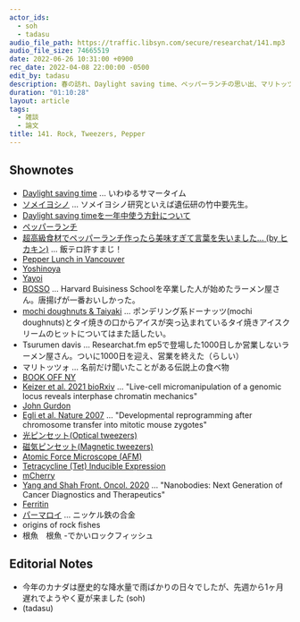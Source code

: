 ```yaml
---
actor_ids:
  - soh
  - tadasu
audio_file_path: https://traffic.libsyn.com/secure/researchat/141.mp3 
audio_file_size: 74665519
date: 2022-06-26 10:31:00 +0900
rec_date: 2022-04-08 22:00:00 -0500
edit_by: tadasu
description: 春の訪れ、Daylight saving time、ペッパーランチの思い出、マリトッツォって何、ライブセルにおいて、磁力で染色体を動かす論文、寿命のバリエーションが非常に大きい(10-200歳)根魚のゲノム解析論文について話しました。
duration: "01:10:28"
layout: article
tags:
  - 雑談
  - 論文
title: 141. Rock, Tweezers, Pepper
---
```


## Shownotes
- [Daylight saving time](https://en.wikipedia.org/wiki/Daylight_saving_time) ... いわゆるサマータイム
- [ソメイヨシノ](https://ja.wikipedia.org/wiki/%E3%82%BD%E3%83%A1%E3%82%A4%E3%83%A8%E3%82%B7%E3%83%8E) ... ソメイヨシノ研究といえば遺伝研の竹中要先生。
- [Daylight saving timeを一年中使う方針について](https://www.nbcchicago.com/news/local/after-senate-passes-permanent-daylight-saving-time-bill-where-does-house-stand/2804188/)
- [ペッパーランチ](https://pepperlunch.com/)
- [超高級食材でペッパーランチ作ったら美味すぎて言葉を失いました… (by ヒカキン)](https://www.youtube.com/watch?v=3qCcZ_WrHPs&ab_channel=HikakinTV) ... 飯テロ許すまじ！
- [Pepper Lunch in Vancouver](https://www.pepperlunch.com/world/canada/8206.html)
- [Yoshinoya](https://www.yoshinoyaamerica.com/)
- [Yayoi](https://www.yayoiken.com/en/)
- [BOSSO](https://boston.eater.com/2022/3/24/22989248/bosso-ramen-tavern-harvard-square-cambridge-opens) ... Harvard Buisiness Schoolを卒業した人が始めたラーメン屋さん。唐揚げが一番おいしかった。
- [mochi doughnuts & Taiyaki](https://www.boston.com/community/food/taiyaki-nyc-ice-cream-shop-will-expand-to-harvard-square/) ... ポンデリング系ドーナッツ(mochi doughnuts)とタイ焼きの口からアイスが突っ込まれているタイ焼きアイスクリームのヒットについてはまた話したい。
- Tsurumen davis ... Researchat.fm ep5で登場した1000日しか営業しないラーメン屋さん。ついに1000日を迎え、営業を終えた（らしい）
- マリトッツォ ... 名前だけ聞いたことがある伝説上の食べ物
- [BOOK OFF NY](https://www.bookoffusa.com/bookoff-49-w-45th-ny-store/)
- [Keizer et al. 2021 bioRxiv](https://www.biorxiv.org/content/10.1101/2021.04.20.439763v1) ... "Live-cell micromanipulation of a genomic locus reveals interphase chromatin mechanics"
- [John Gurdon](https://en.wikipedia.org/wiki/John_Gurdon)
- [Egli et al. Nature 2007](https://pubmed.ncbi.nlm.nih.gov/17554301/) ... "Developmental reprogramming after chromosome transfer into mitotic mouse zygotes"
- [光ピンセット(Optical tweezers)](https://ja.wikipedia.org/wiki/%E5%85%89%E3%83%94%E3%83%B3%E3%82%BB%E3%83%83%E3%83%88)
- [磁気ピンセット(Magnetic tweezers)](https://en.wikipedia.org/wiki/Magnetic_tweezers)
- [Atomic Force Microscope (AFM)](https://en.wikipedia.org/wiki/Atomic_force_microscopy)
- [Tetracycline (Tet) Inducible Expression](https://www.addgene.org/collections/tetracycline/)
- [mCherry](https://www.fpbase.org/protein/mcherry/)
- [Yang and Shah Front. Oncol. 2020](https://www.frontiersin.org/articles/10.3389/fonc.2020.01182/full) ... "Nanobodies: Next Generation of Cancer Diagnostics and Therapeutics"
- [Ferritin](https://en.wikipedia.org/wiki/Ferritin)
- [パーマロイ](https://ja.wikipedia.org/wiki/%E3%83%91%E3%83%BC%E3%83%9E%E3%83%AD%E3%82%A4) ... ニッケル鉄の合金
- origins of rock fishes
- 根魚　根魚
-でかいロックフィッシュ

## Editorial Notes
- 今年のカナダは歴史的な降水量で雨ばかりの日々でしたが、先週から1ヶ月遅れでようやく夏が来ました (soh)
- (tadasu)
